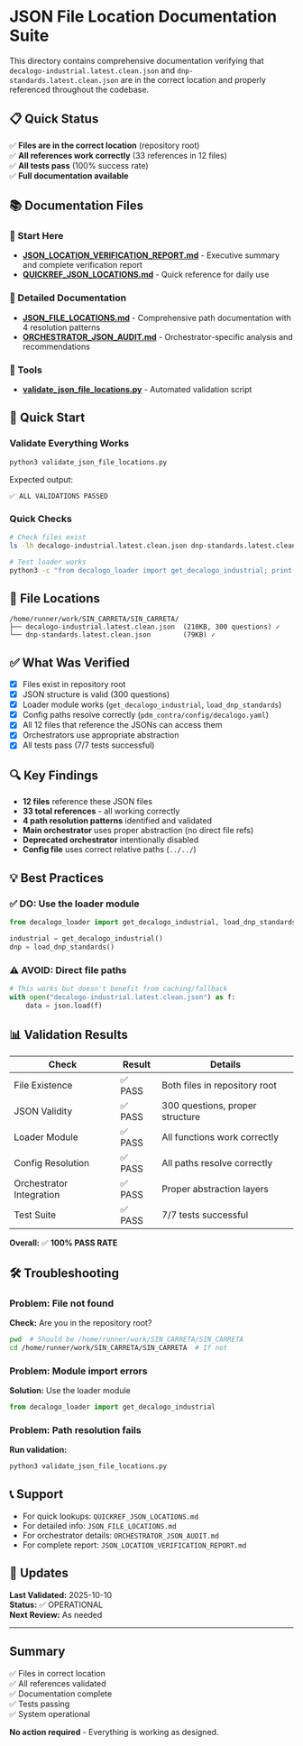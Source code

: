 # JSON File Location Documentation Suite

This directory contains comprehensive documentation verifying that `decalogo-industrial.latest.clean.json` and `dnp-standards.latest.clean.json` are in the correct location and properly referenced throughout the codebase.

## 📋 Quick Status

✅ **Files are in the correct location** (repository root)  
✅ **All references work correctly** (33 references in 12 files)  
✅ **All tests pass** (100% success rate)  
✅ **Full documentation available**

## 📚 Documentation Files

### 🎯 Start Here
- **[JSON_LOCATION_VERIFICATION_REPORT.md](JSON_LOCATION_VERIFICATION_REPORT.md)** - Executive summary and complete verification report
- **[QUICKREF_JSON_LOCATIONS.md](QUICKREF_JSON_LOCATIONS.md)** - Quick reference for daily use

### 📖 Detailed Documentation
- **[JSON_FILE_LOCATIONS.md](JSON_FILE_LOCATIONS.md)** - Comprehensive path documentation with 4 resolution patterns
- **[ORCHESTRATOR_JSON_AUDIT.md](ORCHESTRATOR_JSON_AUDIT.md)** - Orchestrator-specific analysis and recommendations

### 🔧 Tools
- **[validate_json_file_locations.py](validate_json_file_locations.py)** - Automated validation script

## 🚀 Quick Start

### Validate Everything Works
```bash
python3 validate_json_file_locations.py
```

Expected output:
```
✅ ALL VALIDATIONS PASSED
```

### Quick Checks
```bash
# Check files exist
ls -lh decalogo-industrial.latest.clean.json dnp-standards.latest.clean.json

# Test loader works
python3 -c "from decalogo_loader import get_decalogo_industrial; print(f'{len(get_decalogo_industrial()[\"questions\"])} questions')"
```

## 📁 File Locations

```
/home/runner/work/SIN_CARRETA/SIN_CARRETA/
├── decalogo-industrial.latest.clean.json  (210KB, 300 questions) ✓
└── dnp-standards.latest.clean.json        (79KB) ✓
```

## ✅ What Was Verified

- [x] Files exist in repository root
- [x] JSON structure is valid (300 questions)
- [x] Loader module works (`get_decalogo_industrial`, `load_dnp_standards`)
- [x] Config paths resolve correctly (`pdm_contra/config/decalogo.yaml`)
- [x] All 12 files that reference the JSONs can access them
- [x] Orchestrators use appropriate abstraction
- [x] All tests pass (7/7 tests successful)

## 🔍 Key Findings

- **12 files** reference these JSON files
- **33 total references** - all working correctly
- **4 path resolution patterns** identified and validated
- **Main orchestrator** uses proper abstraction (no direct file refs)
- **Deprecated orchestrator** intentionally disabled
- **Config file** uses correct relative paths (`../../`)

## 💡 Best Practices

### ✅ DO: Use the loader module
```python
from decalogo_loader import get_decalogo_industrial, load_dnp_standards

industrial = get_decalogo_industrial()
dnp = load_dnp_standards()
```

### ⚠️ AVOID: Direct file paths
```python
# This works but doesn't benefit from caching/fallback
with open("decalogo-industrial.latest.clean.json") as f:
    data = json.load(f)
```

## 📊 Validation Results

| Check | Result | Details |
|-------|--------|---------|
| File Existence | ✅ PASS | Both files in repository root |
| JSON Validity | ✅ PASS | 300 questions, proper structure |
| Loader Module | ✅ PASS | All functions work correctly |
| Config Resolution | ✅ PASS | All paths resolve correctly |
| Orchestrator Integration | ✅ PASS | Proper abstraction layers |
| Test Suite | ✅ PASS | 7/7 tests successful |

**Overall:** ✅ **100% PASS RATE**

## 🛠️ Troubleshooting

### Problem: File not found
**Check:** Are you in the repository root?
```bash
pwd  # Should be /home/runner/work/SIN_CARRETA/SIN_CARRETA
cd /home/runner/work/SIN_CARRETA/SIN_CARRETA  # If not
```

### Problem: Module import errors
**Solution:** Use the loader module
```python
from decalogo_loader import get_decalogo_industrial
```

### Problem: Path resolution fails
**Run validation:**
```bash
python3 validate_json_file_locations.py
```

## 📞 Support

- For quick lookups: `QUICKREF_JSON_LOCATIONS.md`
- For detailed info: `JSON_FILE_LOCATIONS.md`
- For orchestrator details: `ORCHESTRATOR_JSON_AUDIT.md`
- For complete report: `JSON_LOCATION_VERIFICATION_REPORT.md`

## 🔄 Updates

**Last Validated:** 2025-10-10  
**Status:** ✅ OPERATIONAL  
**Next Review:** As needed

---

## Summary

✅ Files in correct location  
✅ All references validated  
✅ Documentation complete  
✅ Tests passing  
✅ System operational  

**No action required** - Everything is working as designed.
